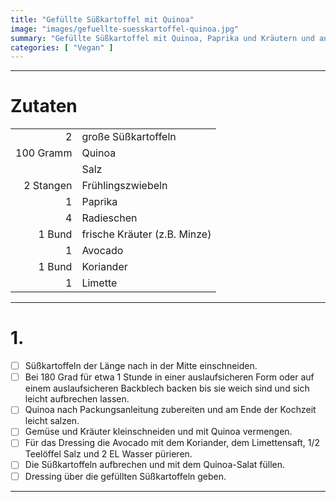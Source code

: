```yaml
---
title: "Gefüllte Süßkartoffel mit Quinoa"
image: "images/gefuellte-suesskartoffel-quinoa.jpg"
summary: "Gefüllte Süßkartoffel mit Quinoa, Paprika und Kräutern und angerichtet mit einem Avocado-Limetten-Koriander-Dressing"
categories: [ "Vegan" ]
---
```


---

# Zutaten

|           |                              |
|----------:|:-----------------------------|
|         2 | große Süßkartoffeln          |
| 100 Gramm | Quinoa                       |
|           | Salz                         |
| 2 Stangen | Frühlingszwiebeln            |
|         1 | Paprika                      |
|         4 | Radieschen                   |
|    1 Bund | frische Kräuter (z.B. Minze) |
|         1 | Avocado                      |
|    1 Bund | Koriander                    |
|         1 | Limette                      |

---

# 1.

- [ ] Süßkartoffeln der Länge nach in der Mitte einschneiden.
- [ ] Bei 180 Grad für etwa 1 Stunde in einer auslaufsicheren Form oder auf einem auslaufsicheren Backblech backen bis
  sie weich sind und sich leicht aufbrechen lassen.
- [ ] Quinoa nach Packungsanleitung zubereiten und am Ende der Kochzeit leicht salzen.
- [ ] Gemüse und Kräuter kleinschneiden und mit Quinoa vermengen.
- [ ] Für das Dressing die Avocado mit dem Koriander, dem Limettensaft, 1/2 Teelöffel Salz und 2 EL Wasser pürieren.
- [ ] Die Süßkartoffeln aufbrechen und mit dem Quinoa-Salat füllen.
- [ ] Dressing über die gefüllten Süßkartoffeln geben.

---
